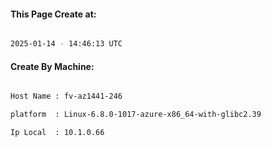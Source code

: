 
   
#### This Page Create at:

```bash

2025-01-14 - 14:46:13 UTC

```

#### Create By Machine:

```bash

Host Name : fv-az1441-246

platform  : Linux-6.8.0-1017-azure-x86_64-with-glibc2.39

Ip Local  : 10.1.0.66

```

